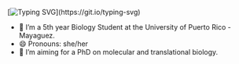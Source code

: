 [![Typing SVG](https://readme-typing-svg.demolab.com?font=&pause=1000&color=FFA500&center=true&vCenter=true&multiline=true&width=435&height=100&lines=Hi+there!;My+name+is+Ariana+Negroni;Welcome+to+my+profile!)](https://git.io/typing-svg)
- 🦠 I’m a 5th year Biology Student at the University of Puerto Rico - Mayaguez.
- 😄 Pronouns: she/her
- 🧬 I’m aiming for a PhD on molecular and translational biology.
  


<!--
**Negroni1/Negroni1** is a ✨ _special_ ✨ repository because its `README.md` (this file) appears on your GitHub profile.

Here are some ideas to get you started:

- 🔭 I’m currently working on ...
- 🌱 I’m currently learning ...
- 👯 I’m looking to collaborate on ...
- 🤔 I’m looking for help with ...
- 💬 Ask me about ...
- 📫 How to reach me: ...
- 😄 Pronouns: ...
- ⚡ Fun fact: ...
-->

